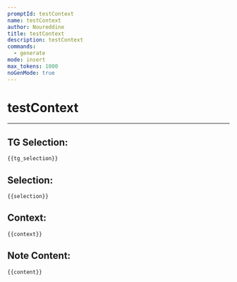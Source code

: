 ```yaml
---
promptId: testContext
name: testContext
author: Noureddine
title: testContext
description: testContext
commands:
  - generate
mode: insert
max_tokens: 1000
noGenMode: true
---
```

# testContext
***

## TG Selection:
```
{{tg_selection}}
```
## Selection:
```
{{selection}}
```
## Context:
```
{{context}}
```
## Note Content:
```
{{content}}
```

